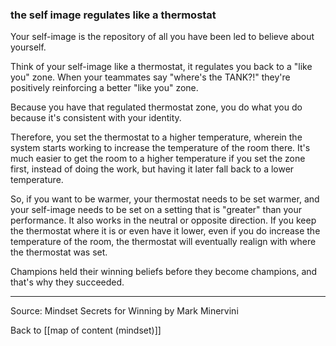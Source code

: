 ### the self image regulates like a thermostat

Your self-image is the repository of all you have been led to believe about yourself.

Think of your self-image like a thermostat, it regulates you back to a "like you" zone. When your teammates say "where's the TANK?!" they're positively reinforcing a better "like you" zone.

Because you have that regulated thermostat zone, you do what you do because it's consistent with your identity. 

Therefore, you set the thermostat to a higher temperature, wherein the system starts working to increase the temperature of the room there. It's much easier to get the room to a higher temperature if you set the zone first, instead of doing the work, but having it later fall back to a lower temperature. 

So, if you want to be warmer, your thermostat needs to be set warmer, and your self-image needs to be set on a setting that is "greater" than your performance. It also works in the neutral or opposite direction. If you keep the thermostat where it is or even have it lower, even if you do increase the temperature of the room, the thermostat will eventually realign with where the thermostat was set. 

Champions held their winning beliefs before they become champions, and that's why they succeeded.

---

Source: Mindset Secrets for Winning by Mark Minervini

Back to [[map of content (mindset)]]












